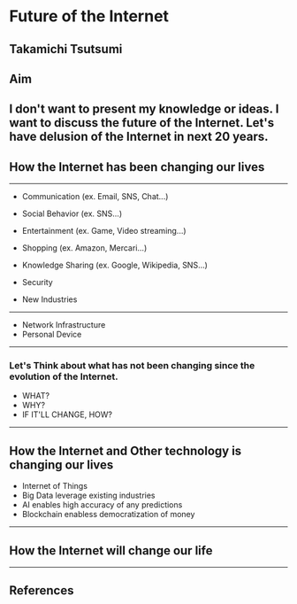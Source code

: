 # Future of the Internet
Takamichi Tsutsumi
---
## Aim
I don't want to present my knowledge or ideas. I want to discuss the future of the Internet.
Let's have delusion of the Internet in next 20 years.
---
## How the Internet has been changing our lives
---
- Communication (ex. Email, SNS, Chat...)
- Social Behavior (ex. SNS...)
- Entertainment (ex. Game, Video streaming...)
- Shopping (ex. Amazon, Mercari...)
- Knowledge Sharing (ex. Google, Wikipedia, SNS...)

- Security
- New Industries
---
- Network Infrastructure
- Personal Device
---
### Let's Think about what has not been changing since the evolution of the Internet.
- WHAT?
- WHY?
- IF IT'LL CHANGE, HOW?
---
## How the Internet and Other technology is changing our lives
- Internet of Things
- Big Data leverage existing industries
- AI enables high accuracy of any predictions
- Blockchain enabless democratization of money
---
## How the Internet will change our life


---
## References
